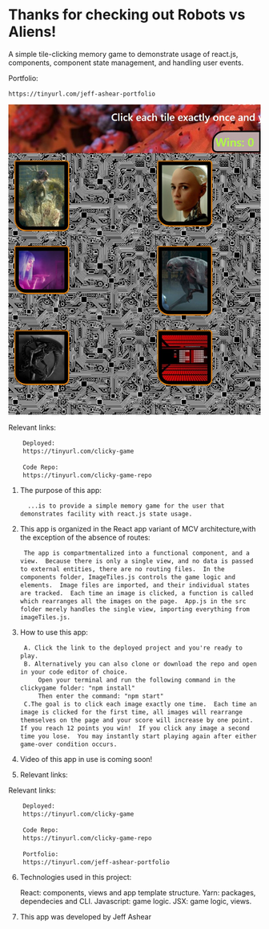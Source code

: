 # Thanks for checking out Robots vs Aliens!
A simple tile-clicking memory game to demonstrate usage of react.js, components, component state management, and handling user events.

Portfolio:

    https://tinyurl.com/jeff-ashear-portfolio

![Welcome](./src/images/clickyGame.jpg)


Relevant links: 

        Deployed:
        https://tinyurl.com/clicky-game

        Code Repo:
        https://tinyurl.com/clicky-game-repo




1. The purpose of this app:

         ...is to provide a simple memory game for the user that demonstrates facility with react.js state usage.


2. This app is organized in the React app variant of MCV architecture,with the exception of the absence of routes:

        The app is compartmentalized into a functional component, and a view.  Because there is only a single view, and no data is passed to external entities, there are no routing files.  In the components folder, ImageTiles.js controls the game logic and elements.  Image files are imported, and their individual states are tracked.  Each time an image is clicked, a function is called which rearranges all the images on the page.  App.js in the src folder merely handles the single view, importing everything from imageTiles.js.

3. How to use this app:

        A. Click the link to the deployed project and you're ready to play.  
        B. Alternatively you can also clone or download the repo and open in your code editor of choice.
            Open your terminal and run the following command in the clickygame folder: "npm install"
            Then enter the command: "npm start"
        C.The goal is to click each image exactly one time.  Each time an image is clicked for the first time, all images will rearrange themselves on the page and your score will increase by one point.  If you reach 12 points you win!  If you click any image a second time you lose.  You may instantly start playing again after either game-over condition occurs.
        

4.  Video of this app in use is coming soon!

5. Relevant links:

Relevant links: 

        Deployed:
        https://tinyurl.com/clicky-game

        Code Repo:
        https://tinyurl.com/clicky-game-repo

        Portfolio:
        https://tinyurl.com/jeff-ashear-portfolio


6. Technologies used in this project:

    React: components, views and app template structure.
    Yarn: packages, dependecies and CLI.
    Javascript: game logic.
    JSX: game logic, views.

7. This app was developed by Jeff Ashear
